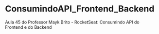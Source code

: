 # ConsumindoAPI_Frontend_Backend
Aula 45 do Professor Mayk Brito - RocketSeat: Consumindo API do Frontend e do Backend 
